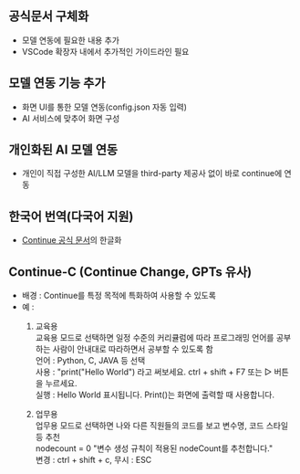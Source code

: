 ## 공식문서 구체화
- 모델 연동에 필요한 내용 추가
- VSCode 확장자 내에서 추가적인 가이드라인 필요

## 모델 연동 기능 추가
- 화면 UI를 통한 모델 연동(config.json 자동 입력)
- AI 서비스에 맞추어 화면 구성

## 개인화된 AI 모델 연동
- 개인이 직접 구성한 AI/LLM 모델을 third-party 제공사 없이 바로 continue에 연동

## 한국어 번역(다국어 지원)  
 - [Continue 공식 문서](https://docs.continue.dev/)의 한글화   
  
## Continue-C (Continue Change, GPTs 유사)
- 배경 : Continue를 특정 목적에 특화하여 사용할 수 있도록  
- 예 :  
  1. 교육용  
     교육용 모드로 선택하면 일정 수준의 커리큘럼에 따라 프로그래밍 언어를 공부하는 사람이 안내대로 따라하면서 공부할 수 있도록 함   
     언어 : Python, C, JAVA 등 선택  
     사용 : "print("Hello World") 라고 써보세요.  ctrl + shift + F7 또는 ▷ 버튼을 누르세요.    
     실행 : Hello World 표시됩니다. Print()는 화면에 출력할 때 사용합니다.  
        
  2. 업무용  
     업무용 모드로 선택하면 나와 다른 직원들의 코드를 보고 변수명, 코드 스타일 등 추천   
     nodecount = 0     "변수 생성 규칙이 적용된 nodeCount를 추천합니다."    
     변경 : ctrl + shift + c, 무시 : ESC
